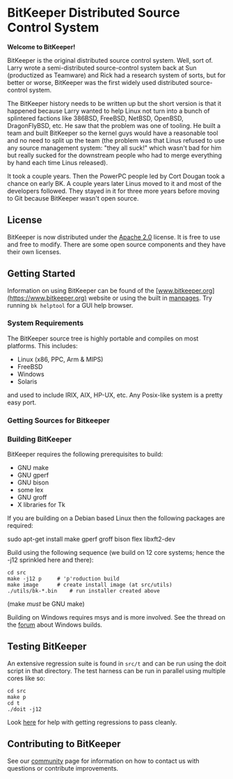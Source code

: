 # BitKeeper Distributed Source Control System

**Welcome to BitKeeper!**

BitKeeper is the original distributed source control system.  Well,
sort of.  Larry wrote a semi-distributed source-control system back at
Sun (productized as Teamware) and Rick had a research system of sorts,
but for better or worse, BitKeeper was the first widely used distributed
source-control system.

The BitKeeper history needs to be written up but the short version
is that it happened because Larry wanted to help Linux not turn into
a bunch of splintered factions like 386BSD, FreeBSD, NetBSD, OpenBSD,
DragonFlyBSD, etc.  He saw that the problem was one of tooling. He built
a team and built BitKeeper so the kernel guys would have a reasonable
tool and no need to split up the team (the problem was that Linus refused
to use any source management system: "they all suck!" which wasn't bad
for him but really sucked for the downstream people who had to merge
everything by hand each time Linus released).

It took a couple years. Then the PowerPC people led by Cort Dougan took
a chance on early BK. A couple years later Linus moved to it and most of
the developers followed.  They stayed in it for three more years before
moving to Git because BitKeeper wasn't open source.

## License

BitKeeper is now distributed under the
[Apache 2.0](http://www.apache.org/licenses/LICENSE-2.0)
license. It is free to use and free to modify.
There are some open source components and they have their own licenses.

## Getting Started

Information on using BitKeeper can be found of the
[www.bitkeeper.org](https://www.bitkeeper.org) website or using the
built in [manpages](https://www.bitkeeper.org/man/). Try running
`bk helptool` for a GUI help browser.

### System Requirements

The BitKeeper source tree is highly portable and compiles on most platforms.
This includes:

* Linux (x86, PPC, Arm & MIPS)
* FreeBSD
* Windows
* Solaris

and used to include IRIX, AIX, HP-UX, etc.  Any Posix-like system is a
pretty easy port.

### Getting Sources for Bitkeeper

### Building BitKeeper

BitKeeper requires the following prerequisites to build:

* GNU make
* GNU gperf
* GNU bison
* some lex
* GNU groff
* X libraries for Tk

If you are building on a Debian based Linux then the following
packages are required:

  sudo apt-get install make gperf groff bison flex libxft2-dev

Build using the following sequence (we build on 12 core systems;
hence the -j12 sprinkled here and there):

	cd src
	make -j12 p		# 'p'roduction build
	make image		# create install image (at src/utils)
	./utils/bk-*.bin	# run installer created above

(make *must* be GNU make)

Building on Windows requires msys and is more involved. See the thread
on the
[forum](https://users.bitkeeper.org/t/howto-building-bitkeeper-on-windows/78)
about Windows builds.

## Testing BitKeeper

An extensive regression suite is found in `src/t` and can be run using
the doit script in that directory.  The test harness can be run in
parallel using multiple cores like so:

	cd src
	make p
	cd t
	./doit -j12

Look [here](https://users.bitkeeper.org/t/running-regressions-on-a-clean-linux-machine/74)
for help with getting regressions to pass cleanly.

## Contributing to BitKeeper

See our [community](https://www.bitkeeper.org/community.html) page for
information on how to contact us with questions or contribute
improvements.
